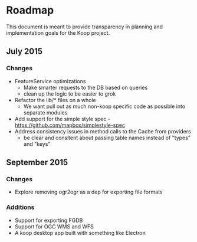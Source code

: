 # Roadmap

This document is meant to provide transparency in planning and implementation goals for the Koop project.

## July 2015

### Changes 
* FeatureService optimizations 
  * Make smarter requests to the DB based on queries 
  * clean up the logic to be easier to grok
* Refactor the lib/* files on a whole
  - We want pull out as much non-koop specific code as possible into separate modules
* Add support for the simple style spec - https://github.com/mapbox/simplestyle-spec
* Address consistency issues in method calls to the Cache from providers 
  - be clear and consitent about passing table names instead of "types" and "keys"

## September 2015

### Changes 
* Explore removing ogr2ogr as a dep for exporting file formats
### Additions 
* Support for exporting FGDB
* Support for OGC WMS and WFS 
* A koop desktop app built with something like Electron
